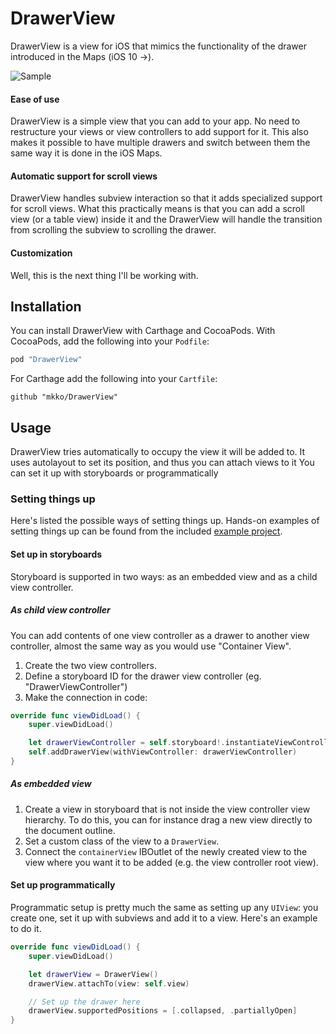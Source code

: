 # DrawerView

DrawerView is a view for iOS that mimics the functionality of the drawer introduced in the Maps (iOS 10 →).

![Sample](Resources/sample.gif)

#### Ease of use

DrawerView is a simple view that you can add to your app. No need to restructure your views or view controllers to add support for it. This also makes it possible to have multiple drawers and switch between them the same way it is done in the iOS Maps.

#### Automatic support for scroll views

DrawerView handles subview interaction so that it adds specialized support for scroll views. What this practically means is that you can add a scroll view (or a table view) inside it and the DrawerView will handle the transition from scrolling the subview to scrolling the drawer.

#### Customization

Well, this is the next thing I'll be working with.

## Installation

You can install DrawerView with Carthage and CocoaPods. With CocoaPods, add the following into your `Podfile`:

```ruby
pod "DrawerView"
```

For Carthage add the following into your `Cartfile`:

```
github "mkko/DrawerView"
```

## Usage

DrawerView tries automatically to occupy the view it will be added to. It uses autolayout to set its position, and thus you can attach views to it You can set it up with storyboards or programmatically

### Setting things up

Here's listed the possible ways of setting things up. Hands-on examples of setting things up can be found from the included [example project](./Example).


#### Set up in storyboards

Storyboard is supported in two ways: as an embedded view and as a child view controller.

##### As child view controller

You can add contents of one view controller as a drawer to another view controller, almost the same way as you would use "Container View".

1. Create the two view controllers.
2. Define a storyboard ID for the drawer view controller (eg. "DrawerViewController")
3. Make the connection in code:

```swift
override func viewDidLoad() {
    super.viewDidLoad()

    let drawerViewController = self.storyboard!.instantiateViewController(withIdentifier: "DrawerViewController")
    self.addDrawerView(withViewController: drawerViewController)
}
```

##### As embedded view

1. Create a view in storyboard that is not inside the view controller view hierarchy. To do this, you can for instance drag a new view directly to the document outline.
2. Set a custom class of the view to a `DrawerView`.
4. Connect the `containerView` IBOutlet of the newly created view to the view where you want it to be added (e.g. the view controller root view).


#### Set up programmatically

Programmatic setup is pretty much the same as setting up any `UIView`: you create one, set it up with subviews and add it to a view. Here's an example to do it.

```swift
override func viewDidLoad() {
    super.viewDidLoad()

    let drawerView = DrawerView()
    drawerView.attachTo(view: self.view)

    // Set up the drawer here
    drawerView.supportedPositions = [.collapsed, .partiallyOpen]
}
```
